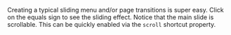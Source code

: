 Creating a typical sliding menu and/or page transitions is super easy. Click on the equals sign to see the sliding effect. Notice that the main slide is scrollable. This can be quickly enabled via the `scroll` shortcut property.